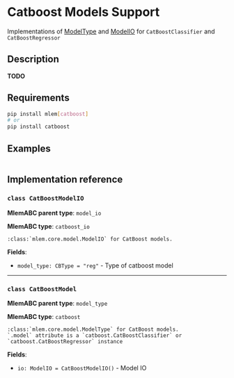 # Catboost Models Support

Implementations of [ModelType](/doc/user-guide/mlem-abcs#modeltype) and
[ModelIO](/doc/user-guide/mlem-abcs#modelio) for `CatBoostClassifier` and
`CatBoostRegressor`

## Description

**TODO**

## Requirements

```bash
pip install mlem[catboost]
# or
pip install catboost
```

## Examples

```python

```

## Implementation reference

### `class CatBoostModelIO`

**MlemABC parent type**: `model_io`

**MlemABC type**: `catboost_io`

    :class:`mlem.core.model.ModelIO` for CatBoost models.

**Fields**:

- `model_type: CBType = "reg"` - Type of catboost model

---

### `class CatBoostModel`

**MlemABC parent type**: `model_type`

**MlemABC type**: `catboost`

    :class:`mlem.core.model.ModelType` for CatBoost models.
    `.model` attribute is a `catboost.CatBoostClassifier` or
    `catboost.CatBoostRegressor` instance

**Fields**:

- `io: ModelIO = CatBoostModelIO()` - Model IO
